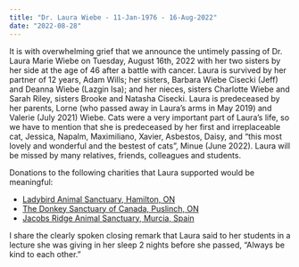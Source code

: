 ```yaml
---
title: "Dr. Laura Wiebe - 11-Jan-1976 - 16-Aug-2022"
date: "2022-08-28"
---
```


It is with overwhelming grief that we announce the untimely passing of Dr. Laura Marie Wiebe on Tuesday, August 16th, 2022 with her two sisters by her side at the age of 46 after a battle with cancer. Laura is survived by her partner of 12 years, Adam Wills; her sisters, Barbara Wiebe Cisecki (Jeff) and Deanna Wiebe (Lazgin Isa); and her nieces, sisters Charlotte Wiebe and Sarah Riley, sisters Brooke and Natasha Cisecki. Laura is predeceased by her parents, Lorne (who passed away in Laura’s arms in May 2019) and Valerie (July 2021) Wiebe. Cats were a very important part of Laura’s life, so we have to mention that she is predeceased by her first and irreplaceable cat, Jessica, Napalm, Maximiliano, Xavier, Asbestos, Daisy, and “this most lovely and wonderful and the bestest of cats”, Minue (June 2022). Laura will be missed by many relatives, friends, colleagues and students.

Donations to the following charities that Laura supported would be meaningful:

- [Ladybird Animal Sanctuary, Hamilton, ON](https://www.ladybirdanimalsanctuary.com/)
- [The Donkey Sanctuary of Canada, Puslinch, ON](https://www.thedonkeysanctuary.ca/)
- [Jacobs Ridge Animal Sanctuary, Murcia, Spain](https://www.jacobsridge.com/)

I share the clearly spoken closing remark that Laura said to her students in a lecture she was giving in her sleep 2 nights before she passed, “Always be kind to each other.”
